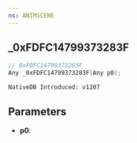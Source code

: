 ```yaml
---
ns: ANIMSCENE
---
```

## _0xFDFC14799373283F

```c
// 0xFDFC14799373283F
Any _0xFDFC14799373283F(Any p0);
```

```
NativeDB Introduced: v1207
```

## Parameters
* **p0**:
